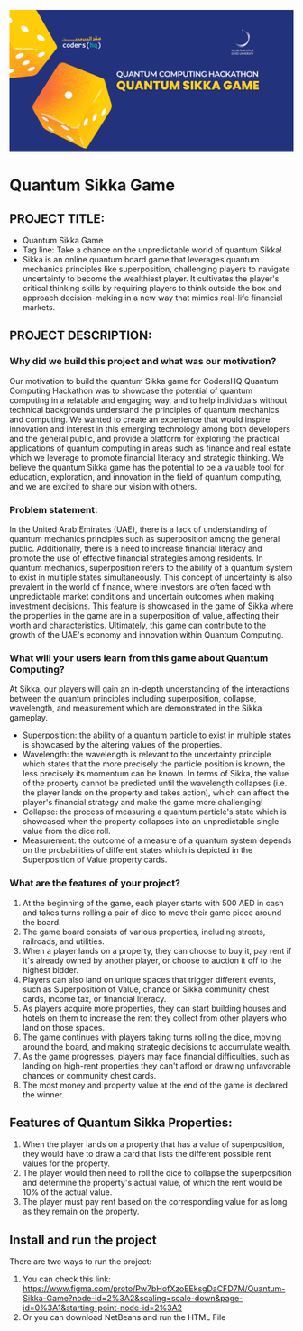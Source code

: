 ![](Resources/ZU-QU-Hackathon1.png) 

# Quantum Sikka Game

## PROJECT TITLE:
* Quantum Sikka Game
* Tag line: Take a chance on the unpredictable world of quantum Sikka!
* Sikka is an online quantum board game that leverages quantum mechanics principles like superposition, challenging players to navigate uncertainty to become the wealthiest player. It cultivates the player's critical thinking skills by requiring players to think outside the box and approach decision-making in a new way that mimics real-life financial markets.

## PROJECT DESCRIPTION:
### Why did we build this project and what was our motivation?
Our motivation to build the quantum Sikka game for CodersHQ Quantum Computing Hackathon was to showcase the potential of quantum computing in a relatable and engaging way, and to help individuals without technical backgrounds understand the principles of quantum mechanics and computing. We wanted to create an experience that would inspire innovation and interest in this emerging technology among both developers and the general public, and provide a platform for exploring the practical applications of quantum computing in areas such as finance and real estate which we leverage to promote financial literacy and strategic thinking. We believe the quantum Sikka game has the potential to be a valuable tool for education, exploration, and innovation in the field of quantum computing, and we are excited to share our vision with others.

### Problem statement:
In the United Arab Emirates (UAE), there is a lack of understanding of quantum mechanics principles such as superposition among the general public. Additionally, there is a need to increase financial literacy and promote the use of effective financial strategies among residents. In quantum mechanics, superposition refers to the ability of a quantum system to exist in multiple states simultaneously. This concept of uncertainty is also prevalent in the world of finance, where investors are often faced with unpredictable market conditions and uncertain outcomes when making investment decisions. This feature is showcased in the game of Sikka where the properties in the game are in a superposition of value, affecting their worth and characteristics. Ultimately, this game can contribute to the growth of the UAE's economy and innovation within Quantum Computing.

### What will your users learn from this game about Quantum Computing? 
At Sikka, our players will gain an in-depth understanding of the interactions between the quantum principles including superposition, collapse, wavelength, and measurement which are demonstrated in the Sikka gameplay. 
* Superposition: the ability of a quantum particle to exist in multiple states is showcased by the altering values of the properties.
* Wavelength: the wavelength is relevant to the uncertainty principle which states that the more precisely the particle position is known, the less precisely its momentum can be known. In terms of Sikka, the value of the property cannot be predicted until the wavelength collapses (i.e. the player lands on the property and takes action), which can affect the player's financial strategy and make the game more challenging!
* Collapse: the process of measuring a quantum particle's state which is showcased when the property collapses into an unpredictable single value from the dice roll.
* Measurement: the outcome of a measure of a quantum system depends on the probabilities of different states which is depicted in the Superposition of Value property cards.

### What are the features of your project?
1) At the beginning of the game, each player starts with 500 AED in cash and takes turns rolling a pair of dice to move their game piece around the board.
2) The game board consists of various properties, including streets, railroads, and utilities. 
3) When a player lands on a property, they can choose to buy it, pay rent if it's already owned by another player, or choose to auction it off to the highest bidder.
4) Players can also land on unique spaces that trigger different events, such as Superposition of Value, chance or Sikka community chest cards, income tax, or financial literacy.
5) As players acquire more properties, they can start building houses and hotels on them to increase the rent they collect from other players who land on those spaces.
6) The game continues with players taking turns rolling the dice, moving around the board, and making strategic decisions to accumulate wealth.
7) As the game progresses, players may face financial difficulties, such as landing on high-rent properties they can't afford or drawing unfavorable chances or community chest cards.
8) The most money and property value at the end of the game is declared the winner.

## Features of Quantum Sikka Properties:
1) When the player lands on a property that has a value of superposition, they would have to draw a card that lists the different possible rent values for the property.
2) The player would then need to roll the dice to collapse the superposition and determine the property's actual value, of which the rent would be 10% of the actual value.
3) The player must pay rent based on the corresponding value for as long as they remain on the property.

## Install and run the project
There are two ways to run the project:
1) You can check this link: https://www.figma.com/proto/Pw7bHofXzoEEksgDaCFD7M/Quantum-Sikka-Game?node-id=2%3A2&scaling=scale-down&page-id=0%3A1&starting-point-node-id=2%3A2
2) Or you can download NetBeans and run the HTML File
